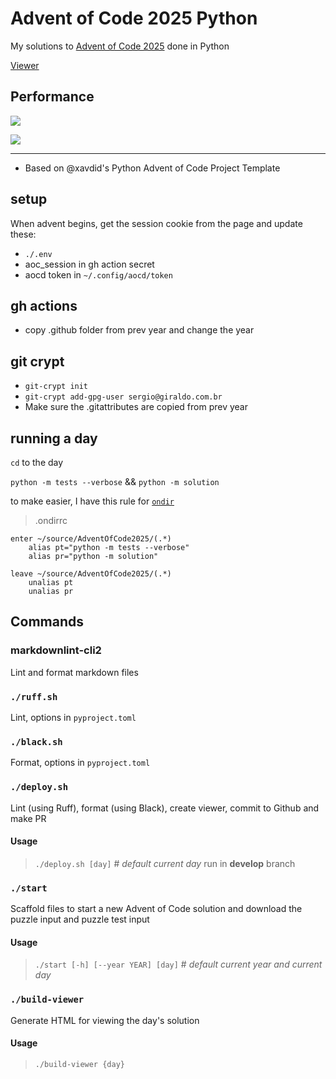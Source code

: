 # Advent of Code 2025 Python

My solutions to [Advent of Code 2025](https://adventofcode.com/2025) done in Python

[Viewer](https://sergiorgiraldo.github.io/AdventOfCode2025/viewer/)

## Performance

![](https://img.shields.io/badge/day%20📅-25-blue)

![](https://img.shields.io/badge/stars%20⭐-50-yellow)

---

- Based on @xavdid's Python Advent of Code Project Template

## setup

When advent begins, get the session cookie from the page and update these:

- `./.env`
- aoc_session in gh action secret
- aocd token in `~/.config/aocd/token`

## gh actions

- copy .github folder from prev year and change the year

## git crypt

- `git-crypt init`
- `git-crypt add-gpg-user sergio@giraldo.com.br`
- Make sure the .gitattributes are copied from prev year

## running a day

`cd` to the day

`python -m tests --verbose` && `python -m solution`

to make easier, I have this rule for [`ondir`](https://github.com/alecthomas/ondir)

> .ondirrc

```ondir
enter ~/source/AdventOfCode2025/(.*)
    alias pt="python -m tests --verbose"
    alias pr="python -m solution"

leave ~/source/AdventOfCode2025/(.*)
    unalias pt
    unalias pr
```

## Commands

### markdownlint-cli2

Lint and format markdown files

### `./ruff.sh`

Lint, options in `pyproject.toml`

### `./black.sh`

Format, options in `pyproject.toml`

### `./deploy.sh`

Lint (using Ruff), format (using Black), create viewer, commit to Github and make PR

#### Usage

> `./deploy.sh [day]` # *default current day*
> run in **develop** branch
>

### `./start`

Scaffold files to start a new Advent of Code solution and download the puzzle input and puzzle test input

#### Usage

> `./start [-h] [--year YEAR] [day]` # *default current year and current day*

### `./build-viewer`

Generate HTML for viewing the day's solution

#### Usage

> `./build-viewer {day}`
